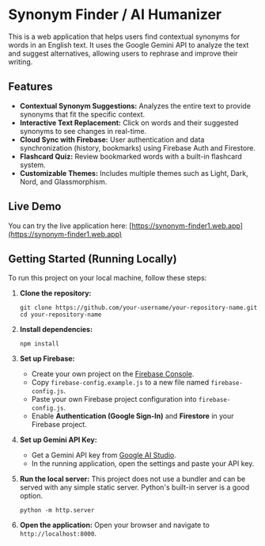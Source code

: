 # Synonym Finder / AI Humanizer

This is a web application that helps users find contextual synonyms for words in an English text. It uses the Google Gemini API to analyze the text and suggest alternatives, allowing users to rephrase and improve their writing.

## Features

- **Contextual Synonym Suggestions:** Analyzes the entire text to provide synonyms that fit the specific context.
- **Interactive Text Replacement:** Click on words and their suggested synonyms to see changes in real-time.
- **Cloud Sync with Firebase:** User authentication and data synchronization (history, bookmarks) using Firebase Auth and Firestore.
- **Flashcard Quiz:** Review bookmarked words with a built-in flashcard system.
- **Customizable Themes:** Includes multiple themes such as Light, Dark, Nord, and Glassmorphism.

## Live Demo

You can try the live application here: [https://synonym-finder1.web.app](https://synonym-finder1.web.app)

## Getting Started (Running Locally)

To run this project on your local machine, follow these steps:

1.  **Clone the repository:**
    ```
    git clone https://github.com/your-username/your-repository-name.git
    cd your-repository-name
    ```

2.  **Install dependencies:**
    ```
    npm install
    ```

3.  **Set up Firebase:**
    *   Create your own project on the [Firebase Console](https://console.firebase.google.com/).
    *   Copy `firebase-config.example.js` to a new file named `firebase-config.js`.
    *   Paste your own Firebase project configuration into `firebase-config.js`.
    *   Enable **Authentication (Google Sign-In)** and **Firestore** in your Firebase project.

4.  **Set up Gemini API Key:**
    *   Get a Gemini API key from [Google AI Studio](https://aistudio.google.com/app/apikey).
    *   In the running application, open the settings and paste your API key.

5.  **Run the local server:**
    This project does not use a bundler and can be served with any simple static server. Python's built-in server is a good option.
    ```
    python -m http.server
    ```

6.  **Open the application:**
    Open your browser and navigate to `http://localhost:8000`.
